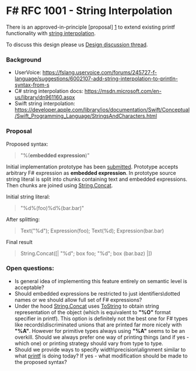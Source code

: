 
# F# RFC 1001 - String Interpolation

There is an approved-in-principle [proposal] [1] to extend existing printf functionality with [string interpolation][2].

To discuss this design please us [Design discussion thread][7].

### Background

* UserVoice: https://fslang.uservoice.com/forums/245727-f-language/suggestions/6002107-add-string-interpolation-to-println-syntax-from-s
* C# string interpolation docs: https://msdn.microsoft.com/en-us/library/dn961160.aspx
* Swift string interpolation: https://developer.apple.com/library/ios/documentation/Swift/Conceptual/Swift_Programming_Language/StringsAndCharacters.html

### Proposal

Proposed syntax: 
> "%(**embedded expression**)"

Initial implementation prototype has been [submitted][3]. Prototype accepts arbitrary F# expression as **embedded expression**. 
In prototype source string literal is split into chunks containing text and embedded expressions. Then chunks are joined using [String.Concat][4].

Initial string literal:
> "%d%(foo)%d%(bar.bar)"

After splitting:
> Text("%d"); Expression(foo); Text(%d); Expression(bar.bar)

Final result
> String.Concat([| "%d"; box foo; "%d"; box (bar.baz) |])

### Open questions:

* Is general idea of implementing this feature entirely on semantic level is acceptable?
* Should embedded expressions be restricted to just identifiers\dotted names or we should allow full set of F# expressions?
* Under the hood [String.Concat][4] uses [ToString][5] to obtain string representation of the object (which is equivalent to **"%O"** format specifier in printf). 
This option is definitely not the best one for F# types like records\discriminated unions that are printed far more nicely with **"%A"**. However for primitive types always using **"%A"** seems to be an overkill.
Should we always prefer one way of printing things (and if yes - which one) or printing strategy should vary from type to type.
* Should we provide ways to specify width\precision\alignment similar to what [printf][6] is doing today? If yes - what modification should be made to the proposed syntax?
 

[1]:http://fslang.uservoice.com/forums/245727-f-language/suggestions/6002107-steal-nice-println-syntax-from-swift
[2]:http://en.wikipedia.org/wiki/String_interpolation
[3]:https://github.com/Microsoft/visualfsharp/pull/921
[4]:http://msdn.microsoft.com/en-us/library/system.string.concat(v=vs.110).aspx
[5]:http://msdn.microsoft.com/en-us/library/system.object.tostring(v=vs.110).aspx
[6]:http://msdn.microsoft.com/en-us/library/ee370560.aspx
[7]:https://github.com/fsharp/FSharpLangDesign/issues/6
